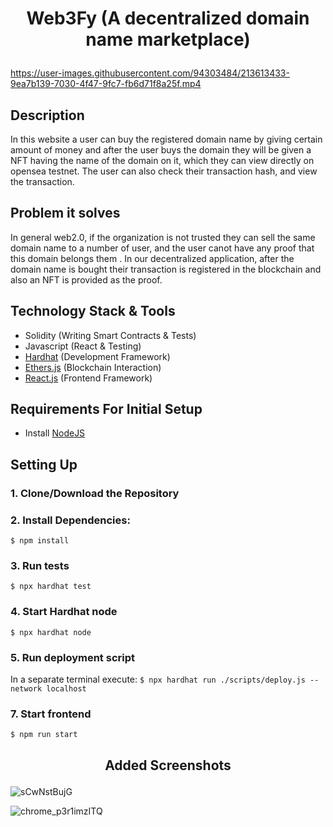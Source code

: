 # <p align = "center"> Web3Fy (A decentralized domain name marketplace) </p>


https://user-images.githubusercontent.com/94303484/213613433-9ea7b139-7030-4f47-9fc7-fb6d71f8a25f.mp4

## Description

In this website a user can buy the registered domain name by giving certain amount of money and after the user buys the domain they will be given a NFT having the name of the domain on it, which they can view directly on opensea testnet. The user can also check their transaction hash, and view the transaction.

## Problem it solves

In general web2.0, if the organization is not trusted they can sell the same domain name to a number of user, and the user canot have any proof that this domain belongs them . In our decentralized application, after the domain name is bought their transaction is registered in the blockchain and also an NFT is provided as the proof.


## Technology Stack & Tools

- Solidity (Writing Smart Contracts & Tests)
- Javascript (React & Testing)
- [Hardhat](https://hardhat.org/) (Development Framework)
- [Ethers.js](https://docs.ethers.io/v5/) (Blockchain Interaction)
- [React.js](https://reactjs.org/) (Frontend Framework)

## Requirements For Initial Setup
- Install [NodeJS](https://nodejs.org/en/)

## Setting Up
### 1. Clone/Download the Repository

### 2. Install Dependencies:
`$ npm install`

### 3. Run tests
`$ npx hardhat test`

### 4. Start Hardhat node
`$ npx hardhat node`

### 5. Run deployment script
In a separate terminal execute:
`$ npx hardhat run ./scripts/deploy.js --network localhost`

### 7. Start frontend
`$ npm run start`

## <p align = "center"> Added Screenshots </p>


![sCwNstBujG](https://user-images.githubusercontent.com/94303484/213798284-9cf42002-c29c-4aba-9b67-f0048c7bace9.png)

![chrome_p3r1imzITQ](https://user-images.githubusercontent.com/94303484/213798328-e3b9af7f-3c60-419b-b0b7-f9051b1f02ce.png)
